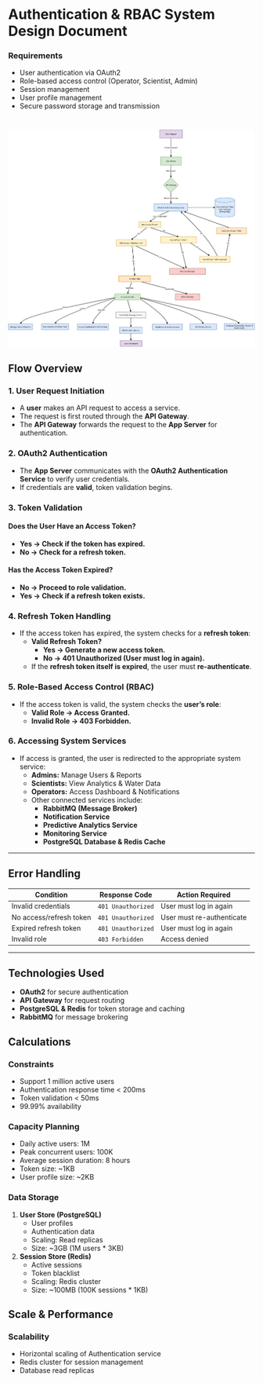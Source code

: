 Authentication & RBAC System Design Document
============================================

### Requirements

*   User authentication via OAuth2
*   Role-based access control (Operator, Scientist, Admin)
*   Session management
*   User profile management
*   Secure password storage and transmission

#

![Authorization and RBAC](<../DIAGRAMS/PNG/Authorization and RBAC.png>) 


## **Flow Overview**

### **1. User Request Initiation**  
- A **user** makes an API request to access a service.  
- The request is first routed through the **API Gateway**.  
- The **API Gateway** forwards the request to the **App Server** for authentication.  

### **2. OAuth2 Authentication**  
- The **App Server** communicates with the **OAuth2 Authentication Service** to verify user credentials.  
- If credentials are **valid**, token validation begins.  

### **3. Token Validation**  
#### **Does the User Have an Access Token?**  
- **Yes → Check if the token has expired.**  
- **No → Check for a refresh token.**  

#### **Has the Access Token Expired?**  
- **No → Proceed to role validation.**  
- **Yes → Check if a refresh token exists.**  

### **4. Refresh Token Handling**  
- If the access token has expired, the system checks for a **refresh token**:  
  - **Valid Refresh Token?**  
    - **Yes → Generate a new access token.**  
    - **No → 401 Unauthorized (User must log in again).**  
  - If the **refresh token itself is expired**, the user must **re-authenticate**.  

### **5. Role-Based Access Control (RBAC)**  
- If the access token is valid, the system checks the **user’s role**:  
  - **Valid Role → Access Granted.**  
  - **Invalid Role → 403 Forbidden.**  

### **6. Accessing System Services**  
- If access is granted, the user is redirected to the appropriate system service:  
  - **Admins:** Manage Users & Reports  
  - **Scientists:** View Analytics & Water Data  
  - **Operators:** Access Dashboard & Notifications  
  - Other connected services include:
    - **RabbitMQ (Message Broker)**  
    - **Notification Service**  
    - **Predictive Analytics Service**  
    - **Monitoring Service**  
    - **PostgreSQL Database & Redis Cache**  

---

## **Error Handling**  
| Condition | Response Code | Action Required |  
|-----------|--------------|----------------|  
| Invalid credentials | `401 Unauthorized` | User must log in again |  
| No access/refresh token | `401 Unauthorized` | User must re-authenticate |  
| Expired refresh token | `401 Unauthorized` | User must log in again |  
| Invalid role | `403 Forbidden` | Access denied |  

---

## **Technologies Used**  
- **OAuth2** for secure authentication  
- **API Gateway** for request routing  
- **PostgreSQL & Redis** for token storage and caching  
- **RabbitMQ** for message brokering


## **Calculations**

### Constraints
*   Support 1 million active users
*   Authentication response time < 200ms
*   Token validation < 50ms
*   99.99% availability

    

### Capacity Planning
*   Daily active users: 1M
*   Peak concurrent users: 100K
*   Average session duration: 8 hours
*   Token size: ~1KB
*   User profile size: ~2KB
        

### Data Storage

1.  **User Store (PostgreSQL)**
    *   User profiles
    *   Authentication data
    *   Scaling: Read replicas
    *   Size: ~3GB (1M users \* 3KB)
2.  **Session Store (Redis)**
    *   Active sessions
    *   Token blacklist
    *   Scaling: Redis cluster
    *   Size: ~100MB (100K sessions \* 1KB)


Scale & Performance
-----------------------

### Scalability
*   Horizontal scaling of Authentication service
*   Redis cluster for session management
*   Database read replicas